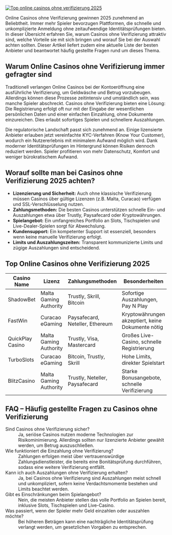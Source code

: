 [![Top online casinos ohne verifizierung 2025](https://123-caf.pages.dev/gitsignup.png)](https://vrmoo.ru/Bt82HjjY)

<p>Online Casinos ohne Verifizierung gewinnen 2025 zunehmend an Beliebtheit. Immer mehr Spieler bevorzugen Plattformen, die schnelle und unkomplizierte Anmeldung ohne zeitaufwendige Identitätsprüfungen bieten. In dieser Übersicht erfahren Sie, warum Casinos ohne Verifizierung attraktiv sind, welche Vorteile sie mit sich bringen und worauf Sie bei der Auswahl achten sollten. Dieser Artikel liefert zudem eine aktuelle Liste der besten Anbieter und beantwortet häufig gestellte Fragen rund um dieses Thema.</p>  <h2>Warum Online Casinos ohne Verifizierung immer gefragter sind</h2> <p>Traditionell verlangen Online Casinos bei der Kontoeröffnung eine ausführliche Verifizierung, um Geldwäsche und Betrug vorzubeugen. Allerdings können diese Prozesse zeitintensiv und umständlich sein, was manche Spieler abschreckt. Casinos ohne Verifizierung bieten eine Lösung: Die Registrierung erfolgt oft nur mit der Eingabe der wesentlichen persönlichen Daten und einer einfachen Einzahlung, ohne Dokumente einzureichen. Dies erlaubt sofortiges Spielen und schnellere Auszahlungen.</p> <p>Die regulatorische Landschaft passt sich zunehmend an. Einige lizensierte Anbieter erlauben jetzt vereinfachte KYC-Verfahren (Know Your Customer), wodurch ein Nutzererlebnis mit minimalem Aufwand möglich wird. Dank moderner Identitätsprüfungen im Hintergrund können Risiken dennoch reduziert werden. Spieler profitieren von mehr Datenschutz, Komfort und weniger bürokratischem Aufwand.</p>  <h2>Worauf sollte man bei Casinos ohne Verifizierung 2025 achten?</h2> <ul>   <li><strong>Lizenzierung und Sicherheit:</strong> Auch ohne klassische Verifizierung müssen Casinos über gültige Lizenzen (z.B. Malta, Curacao) verfügen und SSL-Verschlüsselung nutzen.</li>   <li><strong>Zahlungsmethoden:</strong> Die besten Casinos unterstützen schnelle Ein- und Auszahlungen etwa über Trustly, Paysafecard oder Kryptowährungen.</li>   <li><strong>Spielangebot:</strong> Ein umfangreiches Portfolio an Slots, Tischspielen und Live-Dealer-Spielen sorgt für Abwechslung.</li>   <li><strong>Kundensupport:</strong> Ein kompetenter Support ist essenziell, besonders wenn keine manuelle Verifizierung erfolgt.</li>   <li><strong>Limits und Auszahlungszeiten:</strong> Transparent kommunizierte Limits und zügige Auszahlungen sind entscheidend.</li> </ul>  <h2>Top Online Casinos ohne Verifizierung 2025</h2> <table>   <thead>     <tr>       <th>Casino Name</th>       <th>Lizenz</th>       <th>Zahlungsmethoden</th>       <th>Besonderheiten</th>     </tr>   </thead>   <tbody>     <tr>       <td>ShadowBet</td>       <td>Malta Gaming Authority</td>       <td>Trustly, Skrill, Bitcoin</td>       <td>Sofortige Auszahlungen, Pay N Play</td>     </tr>     <tr>       <td>FastWin</td>       <td>Curacao eGaming</td>       <td>Paysafecard, Neteller, Ethereum</td>       <td>Kryptowährungen akzeptiert, keine Dokumente nötig</td>     </tr>     <tr>       <td>QuickPlay Casino</td>       <td>Malta Gaming Authority</td>       <td>Trustly, Visa, Mastercard</td>       <td>Großes Live-Casino, schnelle Registrierung</td>     </tr>     <tr>       <td>TurboSlots</td>       <td>Curacao eGaming</td>       <td>Bitcoin, Trustly, Skrill</td>       <td>Hohe Limits, direkter Spielstart</td>     </tr>     <tr>       <td>BlitzCasino</td>       <td>Malta Gaming Authority</td>       <td>Trustly, Neteller, Paysafecard</td>       <td>Starke Bonusangebote, schnelle Verifizierung</td>     </tr>   </tbody> </table>  <h2>FAQ – Häufig gestellte Fragen zu Casinos ohne Verifizierung</h2> <dl>   <dt>Sind Casinos ohne Verifizierung sicher?</dt>   <dd>Ja, seriöse Casinos nutzen moderne Technologien zur Risikominimierung. Allerdings sollten nur lizenzierte Anbieter gewählt werden, um Betrug auszuschließen.</dd>    <dt>Wie funktioniert die Einzahlung ohne Verifizierung?</dt>   <dd>Zahlungen erfolgen meist über vertrauenswürdige Zahlungsdienstleister, die bereits eine Bonitätsprüfung durchführen, sodass eine weitere Verifizierung entfällt.</dd>    <dt>Kann ich auch Auszahlungen ohne Verifizierung erhalten?</dt>   <dd>Ja, bei Casinos ohne Verifizierung sind Auszahlungen meist schnell und unkompliziert, sofern keine Verdachtsmomente bestehen und Limits beachtet werden.</dd>    <dt>Gibt es Einschränkungen beim Spielangebot?</dt>   <dd>Nein, die meisten Anbieter stellen das volle Portfolio an Spielen bereit, inklusive Slots, Tischspielen und Live-Casino.</dd>    <dt>Was passiert, wenn der Spieler mehr Geld einzahlen oder auszahlen möchte?</dt>   <dd>Bei höheren Beträgen kann eine nachträgliche Identitätsprüfung verlangt werden, um gesetzlichen Vorgaben zu entsprechen.</dd> </dl>